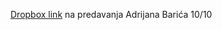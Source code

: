 [Dropbox link](https://www.dropbox.com/scl/fo/urfu6c98157xtx4jlpbhh/AObhH4I_vIl6MT7PaeB0ZD0?dl=0&rlkey=4hqnqamhcxybbezbwbh2glo9w) na predavanja Adrijana Barića 10/10
